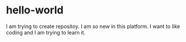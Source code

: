 # hello-world
I am trying to create repositoy.
I am so new in this platform. 
I want to like coding and I am trying to learn it.
